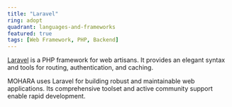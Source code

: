 ```yaml
---
title: "Laravel"
ring: adopt
quadrant: languages-and-frameworks
featured: true
tags: [Web Framework, PHP, Backend]
---
```


[Laravel](https://laravel.com/) is a PHP framework for web artisans. It provides an elegant syntax and tools for routing, authentication, and caching.

MOHARA uses Laravel for building robust and maintainable web applications. Its comprehensive toolset and active community support enable rapid development.
